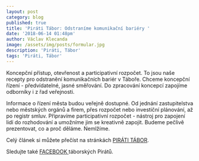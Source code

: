 ```yaml
---
layout: post
category: blog
published: true
title: 'Piráti Tábor: Odstraníme komunikační bariéry '
date: '2018-06-14 01:48pm'
author: Václav Klecanda
image: /assets/img/posts/formular.jpg
description: 'Piráti, Tábor'
tags: 'Piráti, Tábor'
---
```

Koncepční přístup, otevřenost a participativní rozpočet. To jsou naše recepty pro odstranění komunikačních bariér v Táboře. Chceme koncepční řízení - předvídatelné, jasné směřování. Do zpracování koncepcí zapojíme odborníky i z řad veřejnosti.

Informace o řízení města budou veřejně dostupné. Od jednání zastupitelstva nebo městských orgánů a firem, přes rozpočet nebo investiční plánování, až po registr smluv. Připravíme participativní rozpočet - nástroj pro zapojení lidí do rozhodování a umožníme jim se kreativně zapojit. Budeme pečlivě prezentovat, co a proč děláme. Nemlžíme.

Celý článek si můžete přečíst na stránkách [PIRÁTI TÁBOR](https://tabor.pirati.cz/clanky/2018/06/13/odstranime-komunikacni-bariery/).

Sledujte také [FACEBOOK ](https://www.facebook.com/PiratiCB/)táborských Pirátů.
